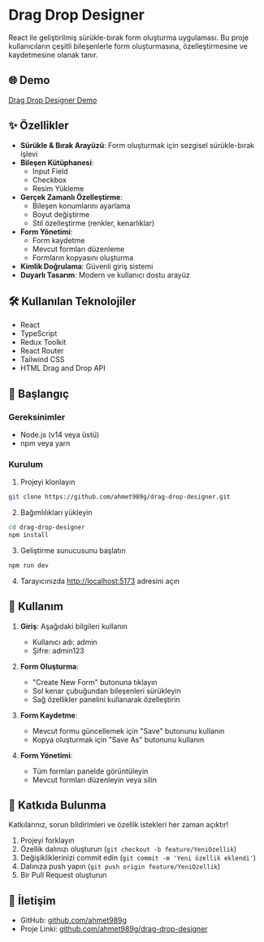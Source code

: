# Drag Drop Designer

React ile geliştirilmiş sürükle-bırak form oluşturma uygulaması. Bu proje kullanıcıların çeşitli bileşenlerle form oluşturmasına, özelleştirmesine ve kaydetmesine olanak tanır.

## 🌐 Demo

[Drag Drop Designer Demo](https://drag-drop-designer-demo.netlify.app)

## ✨ Özellikler

- **Sürükle & Bırak Arayüzü**: Form oluşturmak için sezgisel sürükle-bırak işlevi
- **Bileşen Kütüphanesi**: 
  - Input Field
  - Checkbox
  - Resim Yükleme
- **Gerçek Zamanlı Özelleştirme**: 
  - Bileşen konumlarını ayarlama
  - Boyut değiştirme
  - Stil özelleştirme (renkler, kenarlıklar)
- **Form Yönetimi**:
  - Form kaydetme
  - Mevcut formları düzenleme
  - Formların kopyasını oluşturma
- **Kimlik Doğrulama**: Güvenli giriş sistemi
- **Duyarlı Tasarım**: Modern ve kullanıcı dostu arayüz

## 🛠️ Kullanılan Teknolojiler

- React
- TypeScript
- Redux Toolkit
- React Router
- Tailwind CSS
- HTML Drag and Drop API

## 🚀 Başlangıç

### Gereksinimler

- Node.js (v14 veya üstü)
- npm veya yarn

### Kurulum

1. Projeyi klonlayın
```bash
git clone https://github.com/ahmet989g/drag-drop-designer.git
```

2. Bağımlılıkları yükleyin
```bash
cd drag-drop-designer
npm install
```

3. Geliştirme sunucusunu başlatın
```bash
npm run dev
```

4. Tarayıcınızda [http://localhost:5173](http://localhost:5173) adresini açın

## 📝 Kullanım

1. **Giriş**: Aşağıdaki bilgileri kullanın
   - Kullanıcı adı: admin
   - Şifre: admin123

2. **Form Oluşturma**:
   - "Create New Form" butonuna tıklayın
   - Sol kenar çubuğundan bileşenleri sürükleyin
   - Sağ özellikler panelini kullanarak özelleştirin

3. **Form Kaydetme**:
   - Mevcut formu güncellemek için "Save" butonunu kullanın
   - Kopya oluşturmak için "Save As" butonunu kullanın

4. **Form Yönetimi**:
   - Tüm formları panelde görüntüleyin
   - Mevcut formları düzenleyin veya silin

## 🤝 Katkıda Bulunma

Katkılarınız, sorun bildirimleri ve özellik istekleri her zaman açıktır!

1. Projeyi forklayın
2. Özellik dalınızı oluşturun (`git checkout -b feature/YeniOzellik`)
3. Değişikliklerinizi commit edin (`git commit -m 'Yeni özellik eklendi'`)
4. Dalınıza push yapın (`git push origin feature/YeniOzellik`)
5. Bir Pull Request oluşturun

## 👤 İletişim

- GitHub: [github.com/ahmet989g](https://github.com/ahmet989g)
- Proje Linki: [github.com/ahmet989g/drag-drop-designer](https://github.com/ahmet989g/drag-drop-designer)